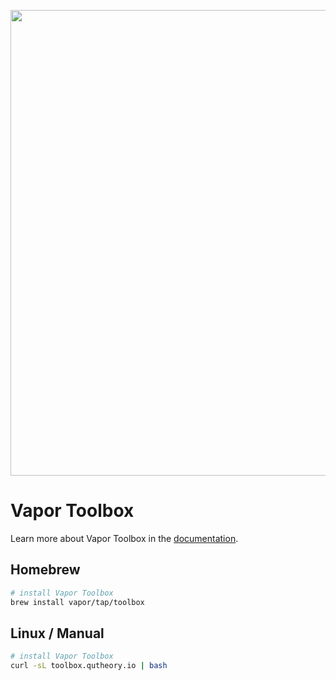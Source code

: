 <p align="center">
<img src="https://cloud.githubusercontent.com/assets/1342803/16012068/d98ba914-3155-11e6-8efe-733f35fe67a3.png" width="745" align="middle"/>
</p>

# Vapor Toolbox

Learn more about Vapor Toolbox in the <a href="https://vapor.github.io/documentation/getting-started/install-toolbox.html">documentation</a>.

## Homebrew

```sh
# install Vapor Toolbox
brew install vapor/tap/toolbox
```

## Linux / Manual
```sh
# install Vapor Toolbox
curl -sL toolbox.qutheory.io | bash
```

